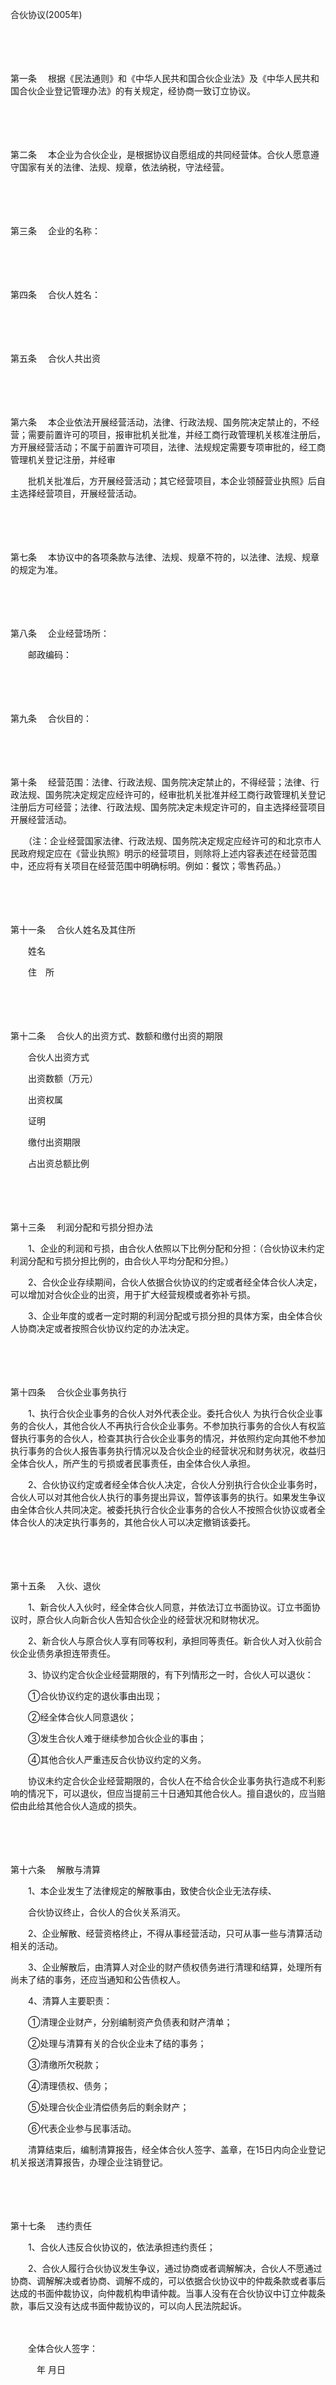 



合伙协议(2005年)



 

　　

　　

第一条
　根据《民法通则》和《中华人民共和国合伙企业法》及《中华人民共和国合伙企业登记管理办法》的有关规定，经协商一致订立协议。

　　

　　

第二条
　本企业为合伙企业，是根据协议自愿组成的共同经营体。合伙人愿意遵守国家有关的法律、法规、规章，依法纳税，守法经营。

　　

　　

第三条
　企业的名称：

　　

　　

第四条
　合伙人姓名：

　　

　　

第五条
　合伙人共出资

　　

　　

第六条
　本企业依法开展经营活动，法律、行政法规、国务院决定禁止的，不经营；需要前置许可的项目，报审批机关批准，并经工商行政管理机关核准注册后，方开展经营活动；不属于前置许可项目，法律、法规规定需要专项审批的，经工商管理机关登记注册，并经审

　　批机关批准后，方开展经营活动；其它经营项目，本企业领醛营业执照》后自主选择经营项目，开展经营活动。

　　

　　

第七条
　本协议中的各项条款与法律、法规、规章不符的，以法律、法规、规章的规定为准。

　　

　　

第八条
　企业经营场所：

　　邮政编码：

　　

　　

第九条
　合伙目的：

　　

　　

第十条
　经营范围：法律、行政法规、国务院决定禁止的，不得经营；法律、行政法规、国务院决定规定应经许可的，经审批机关批准并经工商行政管理机关登记注册后方可经营；法律、行政法规、国务院决定未规定许可的，自主选择经营项目开展经营活动。

　　（注：企业经营国家法律、行政法规、国务院决定规定应经许可的和北京市人民政府规定应在《营业执照》明示的经营项目，则除将上述内容表述在经营范围中，还应将有关项目在经营范围中明确标明。例如：餐饮；零售药品。）

　　

　　

第十一条
　合伙人姓名及其住所

　　姓名

　　住　所

　　

　　

第十二条
　合伙人的出资方式、数额和缴付出资的期限

　　合伙人出资方式

　　出资数额（万元）

　　出资权属

　　证明

　　缴付出资期限

　　占出资总额比例

　　

　　

第十三条
　利润分配和亏损分担办法

　　1、企业的利润和亏损，由合伙人依照以下比例分配和分担：（合伙协议未约定利润分配和亏损分担比例的，由合伙人平均分配和分担。）

　　2、合伙企业存续期间，合伙人依据合伙协议的约定或者经全体合伙人决定，可以增加对合伙企业的出资，用于扩大经营规模或者弥补亏损。

　　3、企业年度的或者一定时期的利润分配或亏损分担的具体方案，由全体合伙人协商决定或者按照合伙协议约定的办法决定。

　　

　　

第十四条
　合伙企业事务执行

　　1、执行合伙企业事务的合伙人对外代表企业。委托合伙人 为执行合伙企业事务的合伙人，其他合伙人不再执行合伙企业事务。不参加执行事务的合伙人有权监督执行事务的合伙人，检查其执行合伙企业事务的情况，并依照约定向其他不参加执行事务的合伙人报告事务执行情况以及合伙企业的经营状况和财务状况，收益归全体合伙人，所产生的亏损或者民事责任，由全体合伙人承担。

　　2、合伙协议约定或者经全体合伙人决定，合伙人分别执行合伙企业事务时，合伙人可以对其他合伙人执行的事务提出异议，暂停该事务的执行。如果发生争议由全体合伙人共同决定。被委托执行合伙企业事务的合伙人不按照合伙协议或者全体合伙人的决定执行事务的，其他合伙人可以决定撤销该委托。

　　

　　

第十五条
　入伙、退伙

　　1、新合伙人入伙时，经全体合伙人同意，并依法订立书面协议。订立书面协议时，原合伙人向新合伙人告知合伙企业的经营状况和财物状况。

　　2、新合伙人与原合伙人享有同等权利，承担同等责任。新合伙人对入伙前合伙企业债务承担连带责任。

　　3、协议约定合伙企业经营期限的，有下列情形之一时，合伙人可以退伙：

　　①合伙协议约定的退伙事由出现；

　　②经全体合伙人同意退伙；

　　③发生合伙人难于继续参加合伙企业的事由；

　　④其他合伙人严重违反合伙协议约定的义务。

　　协议未约定合伙企业经营期限的，合伙人在不给合伙企业事务执行造成不利影响的情况下，可以退伙，但应当提前三十日通知其他合伙人。擅自退伙的，应当赔偿由此给其他合伙人造成的损失。

　　

　　

第十六条
　解散与清算

　　1、本企业发生了法律规定的解散事由，致使合伙企业无法存续、

　　合伙协议终止，合伙人的合伙关系消灭。

　　2、企业解散、经营资格终止，不得从事经营活动，只可从事一些与清算活动相关的活动。

　　3、企业解散后，由清算人对企业的财产债权债务进行清理和结算，处理所有尚未了结的事务，还应当通知和公告债权人。

　　4、清算人主要职责：

　　①清理企业财产，分别编制资产负债表和财产清单；

　　②处理与清算有关的合伙企业未了结的事务；

　　③清缴所欠税款；

　　④清理债权、债务；

　　⑤处理合伙企业清偿债务后的剩余财产；

　　⑥代表企业参与民事活动。

　　清算结束后，编制清算报告，经全体合伙人签字、盖章，在15日内向企业登记机关报送清算报告，办理企业注销登记。

　　

　　

第十七条
　违约责任

　　1、合伙人违反合伙协议的，依法承担违约责任；

　　2、合伙人履行合伙协议发生争议，通过协商或者调解解决，合伙人不愿通过协商、调解解决或者协商、调解不成的，可以依据合伙协议中的仲裁条款或者事后达成的书面仲裁协议，向仲裁机构申请仲裁。当事人没有在合伙协议中订立仲裁条款，事后又没有达成书面仲裁协议的，可以向人民法院起诉。

　　

　　全体合伙人签字：　

　　　年 月日